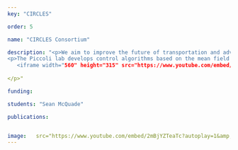 ```yaml
---
key: "CIRCLES"

order: 5

name: "CIRCLES Consortium"

description: "<p>We aim to improve the future of transportation and advance the convergence of artificial intelligence, simulation, traffic engineering, and vehicle technology in the context of mixed human-autonomous traffic.  </p>
<p>The Piccoli lab develops control algorithms based on the mean field limit of microscopic traffic models. This leads to models of ODEs and PDEs that are the basis for optimal control problems designed to minimize the energy usage.
   <iframe width="560" height="315" src="https://www.youtube.com/embed/2mBjYZTeaTc?autoplay=1&amp;mute=1&amp;loop=1" frameborder="0" allow="autoplay; encrypted-media" allowfullscreen></iframe>
				
</p>"

funding: 

students: "Sean McQuade"

publications:


image:   src="https://www.youtube.com/embed/2mBjYZTeaTc?autoplay=1&amp;mute=1&amp;loop=1"
---
```

